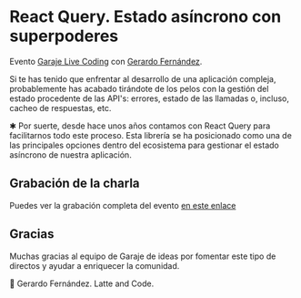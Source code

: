 # React Query. Estado asíncrono con superpoderes


Evento [Garaje Live Coding](https://livecoding.garajedeideas.com/) con [Gerardo Fernández](https://www.linkedin.com/in/gerardofernandezmoreno).

Si te has tenido que enfrentar al desarrollo de una aplicación compleja, probablemente has acabado tirándote de los pelos con la gestión del estado procedente de las API's: errores, estado de las llamadas o, incluso, cacheo de respuestas, etc.

✱ Por suerte, desde hace unos años contamos con React Query para facilitarnos todo este proceso. Esta librería se ha posicionado como una de las principales opciones dentro del ecosistema para gestionar el estado asíncrono de nuestra aplicación.

## Grabación de la charla

Puedes ver la grabación completa del evento [en este enlace](https://youtu.be/vK08KlaXYlc)



## Gracias

Muchas gracias al equipo de Garaje de ideas por fomentar este tipo de directos y ayudar a enriquecer la comunidad.

💛 Gerardo Fernández. Latte and Code.
